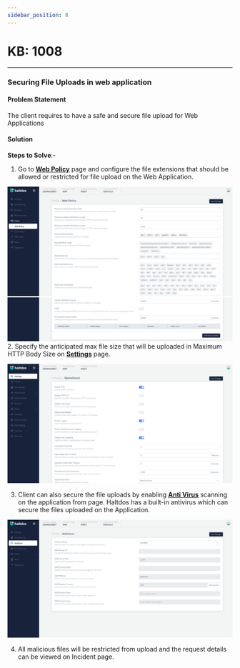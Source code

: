```yaml
---
sidebar_position: 8
---
```


# KB: 1008
----------

### Securing File Uploads in web application

#### **Problem Statement**

The client requires to have a safe and secure file upload for Web Applications

#### **Solution**

**Steps to Solve**:-

1. Go to [**Web Policy**](docs/waf/listener/profiles/policy/web_policy.md)  page and configure the file extensions that should be allowed or restricted for  file upload on the Web Application. 

![kb-1008](/img/waf/v7/kb/web_kb_1008_1.png)
![kb-1008](/img/waf/v7/kb/web1_kb_1008_2.png)
2. Specify the anticipated max file size that will be uploaded in Maximum HTTP Body Size on [**Settings**](docs/waf/listener/settings.md) page.

![kb-1008](/img/waf/v7/kb/settings_kb_1008_3.png)

3. Client can also secure the file uploads by enabling [**Anti Virus**](docs/waf/listener/profiles/anti_virus.md) scanning on the application from  page. Haltdos has a built-in antivirus which can secure the files uploaded on the Application. 

![kb-1008](/img/waf/v7/kb/antivirus_kb_1008_4.png)

4. All malicious files will be restricted from upload and the request details can be viewed on Incident page.

